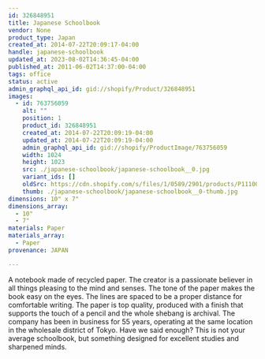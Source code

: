 ```yaml
---
id: 326848951
title: Japanese Schoolbook
vendor: None
product_type: Japan
created_at: 2014-07-22T20:09:17-04:00
handle: japanese-schoolbook
updated_at: 2023-08-02T14:36:45-04:00
published_at: 2011-06-02T14:37:00-04:00
tags: office
status: active
admin_graphql_api_id: gid://shopify/Product/326848951
images:
  - id: 763756059
    alt: ""
    position: 1
    product_id: 326848951
    created_at: 2014-07-22T20:09:19-04:00
    updated_at: 2014-07-22T20:09:19-04:00
    admin_graphql_api_id: gid://shopify/ProductImage/763756059
    width: 1024
    height: 1023
    src: ./japanese-schoolbook/japanese-schoolbook__0.jpg
    variant_ids: []
    oldSrc: https://cdn.shopify.com/s/files/1/0589/2901/products/P1110058.jpeg?v=1406074159
    thumb: ./japanese-schoolbook/japanese-schoolbook__0-thumb.jpg
dimensions: 10" x 7"
dimensions_array:
  - 10"
  - 7"
materials: Paper
materials_array:
  - Paper
provenance: JAPAN

---
```


A notebook made of recycled paper. The creator is a passionate believer in all things pleasing to the mind and senses. The tone of the paper makes the book easy on the eyes. The lines are spaced to be a proper distance for comfortable writing. The paper is top quality, produced with a finish that supports the touch of a pencil and the whole shebang is archival. The company has been in business for 55 years, operating at the same location in the wholesale district of Tokyo. Have we said enough? This is not your average schoolbook, but something designed for excellent studies and sharpened minds.